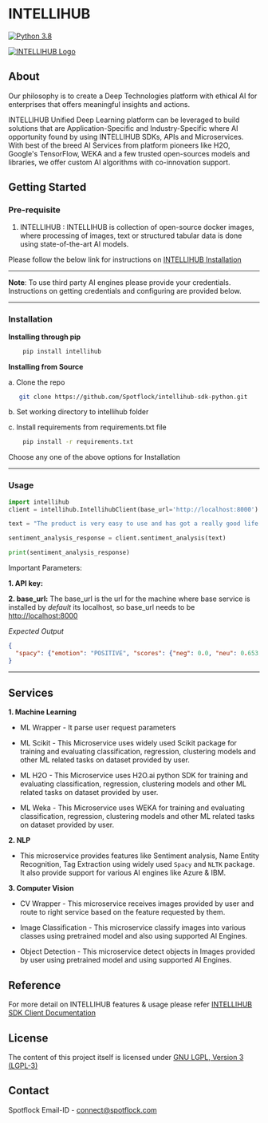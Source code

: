 # INTELLIHUB
[![Python 3.8](https://img.shields.io/badge/python-3.8-blue.svg)](https://www.python.org/downloads/release/python-380/)


[![INTELLIHUB Logo](https://intellihub.ai/static/img/logo-high1.png)](https://intellihub.ai)

## About

Our philosophy is to create a Deep Technologies platform with ethical AI for enterprises that offers meaningful insights and actions. 

INTELLIHUB Unified Deep Learning platform can be leveraged to build solutions that are Application-Specific and Industry-Specific where AI opportunity found by using INTELLIHUB SDKs, APIs and Microservices. With best of the breed AI Services from platform pioneers like H2O, Google's TensorFlow, WEKA and a few trusted open-sources models and libraries, we offer custom AI algorithms with co-innovation support. 

## Getting Started

### Pre-requisite

1. INTELLIHUB : INTELLIHUB is collection of open-source docker images, where processing of images, text or structured tabular data is done using state-of-the-art AI models.

Please follow the below link for instructions on [INTELLIHUB Installation](https://docs.intellihub.ai/getting_started/INTELLIHUB_setup.html)

---

**Note**: To use third party AI engines please provide your credentials. Instructions on getting credentials and configuring are provided below.

---


### Installation

**Installing through pip**
```sh
    pip install intellihub
```

**Installing from Source**

a. Clone the repo

```sh
   git clone https://github.com/Spotflock/intellihub-sdk-python.git
``` 
b. Set working directory to intellihub folder

c. Install requirements from requirements.txt file

```sh
    pip install -r requirements.txt
```

Choose any one of the above options for Installation

---

### Usage

```python
import intellihub
client = intellihub.IntellihubClient(base_url='http://localhost:8000')

text = "The product is very easy to use and has got a really good life expectancy."

sentiment_analysis_response = client.sentiment_analysis(text)

print(sentiment_analysis_response)
```

Important Parameters:

**1. API key:**


**2. base_url:**
The base_url is the url for the machine where base service is installed by _default_ its localhost, so base_url needs to be [http://localhost:8000]()

_Expected Output_
```json
{
  "spacy": {"emotion": "POSITIVE", "scores": {"neg": 0.0, "neu": 0.653, "pos": 0.347, "compound": 0.7496}}
}
```

---
## Services

**1. Machine Learning**

* ML Wrapper - It parse user request parameters

* ML Scikit - This Microservice uses widely used Scikit package for training and evaluating classification, regression, clustering models and other ML related tasks on dataset provided by user.

* ML H2O - This Microservice uses H2O.ai python SDK for training and evaluating classification, regression, clustering models and other ML related tasks on dataset provided by user.

* ML Weka - This Microservice uses WEKA for training and evaluating classification, regression, clustering models and other ML related tasks on dataset provided by user.

**2. NLP**

* This microservice provides features like Sentiment analysis, Name Entity Recognition, Tag Extraction using widely used ``Spacy`` and `NLTK` package. It also provide support for various AI engines like Azure & IBM.

**3. Computer Vision**

* CV Wrapper - This microservice receives images provided by user and route to right service based on the feature requested by them.

* Image Classification - This microservice classify images into various classes using pretrained model and also using supported AI Engines.

* Object Detection - This microservice detect objects in Images provided by user using pretrained model and using supported AI Engines.


## Reference

For more detail on INTELLIHUB features & usage please refer [INTELLIHUB SDK Client Documentation](https://docs.intellihub.ai)

## License

The content of this project itself is licensed under [GNU LGPL, Version 3 (LGPL-3)](https://github.com/Spotflock/intellihub-sdk-python/blob/master/LICENSE)

## Contact

Spotflock Email-ID - connect@spotflock.com
